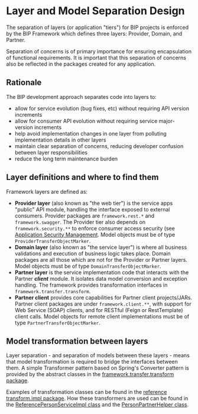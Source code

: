 # Layer and Model Separation Design

The separation of layers (or application "tiers") for BIP projects is enforced by the BIP Framework which defines three layers: Provider, Domain, and Partner.

Separation of concerns is of primary importance for ensuring encapsulation of functional requirements. It is important that this separation of concerns also be reflected in the packages created for any application.

## Rationale

The BIP development approach separates code into layers to:

- allow for service evolution (bug fixes, etc) without requiring API version increments
- allow for consumer API evolution without requiring service major-version increments
- help avoid implementation changes in one layer from polluting implementation details in other layers
- maintain clear separation of concerns, reducing developer confusion between layer responsibilities
- reduce the long term maintenance burden

## Layer definitions and where to find them

Framework layers are defined as:
* **Provider layer** (also known as "the web tier") is the service apps "public" API module, handling the interface exposed to external consumers. Provider packages are `framework.rest.*` and `framework.swagger`. The Provider tier also depends on `framework.security.**` to enforce consumer access security (see [Application Security Management](./application-security-management.md). Model objects must be of type `ProviderTransferObjectMarker`.
* **Domain layer** (also known as "the service layer") is where all business validations and execution of business logic takes place. Domain packages are all those which are not for the Provider or Partner layers. Model objects must be of type `DomainTransferObjectMarker`.
* **Partner layer** is the service implementation code that interacts with the Partner ***client*** module. It isolates data model conversion and exception handling. The framework provides transformation interfaces in `framework.transfer.transform`.
* **Partner client** provides core capabilities for Partner client projects/JARs. Partner client packages are under `framework.client.**`, with support for Web Service (SOAP) clients, and for RESTful (Feign or RestTemplate) client calls. Model objects for remote client implementations must be of type `PartnerTransferObjectMarker`.

## Model transformation between layers

Layer separation - and separation of models between these layers - means that model transformation is required to bridge the interfaces between them. A simple Transformer pattern based on Spring's Converter pattern is provided by the abstract classes in the [framework.transfer.transform package](https://github.com/department-of-veterans-affairs/bip-framework/tree/master/bip-framework-libraries/src/main/java/gov/va/bip/framework/transfer/transform). 

Examples of transformation classes can be found in the [reference transform.impl package](https://github.com/department-of-veterans-affairs/bip-reference-person/tree/master/bip-reference-person/src/main/java/gov/va/bip/reference/person/transform/impl). How these transformers are used can be found in the [ReferencePersonServiceImpl class](https://github.com/department-of-veterans-affairs/bip-reference-person/blob/master/bip-reference-person/src/main/java/gov/va/bip/reference/person/impl/ReferencePersonServiceImpl.java) and the [PersonPartnerHelper class](https://github.com/department-of-veterans-affairs/bip-reference-person/blob/master/bip-reference-person/src/main/java/gov/va/bip/reference/person/client/ws/PersonPartnerHelper.java).
